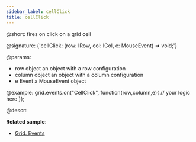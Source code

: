 ```yaml
---
sidebar_label: cellClick
title: cellClick
---          
```


@short: fires on click on a grid cell

@signature: {'cellClick: (row: IRow, col: ICol, e: MouseEvent) => void;'}

@params:
- row			object		an object with a row configuration
- column		object		an object with a column configuration
- e				Event		a MouseEvent object


@example:
grid.events.on("CellClick", function(row,column,e){
     // your logic here
});



@descr:

**Related sample**:
- [Grid. Events](https://snippet.dhtmlx.com/9zeyp4ds)
